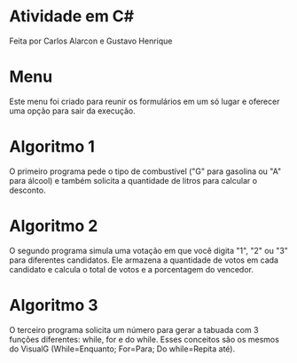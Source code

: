 # Atividade em C#
Feita por Carlos Alarcon e Gustavo Henrique

# Menu
Este menu foi criado para reunir os formulários em um só lugar e oferecer uma opção para sair da execução.

# Algoritmo 1
O primeiro programa pede o tipo de combustível ("G" para gasolina ou "A" para álcool) e também solicita a quantidade de litros para calcular o desconto.

# Algoritmo 2
O segundo programa simula uma votação em que você digita "1", "2" ou "3" para diferentes candidatos. Ele armazena a quantidade de votos em cada candidato e calcula o total de votos e a porcentagem do vencedor.

# Algoritmo 3
O terceiro programa solicita um número para gerar a tabuada com 3 funções diferentes: while, for e do while. Esses conceitos são os mesmos do VisualG (While=Enquanto; For=Para; Do while=Repita até).
